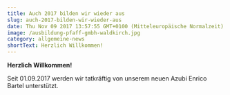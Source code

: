 ```yaml
---
title: Auch 2017 bilden wir wieder aus
slug: auch-2017-bilden-wir-wieder-aus
date: Thu Nov 09 2017 13:57:55 GMT+0100 (Mitteleuropäische Normalzeit)
image: /ausbildung-pfaff-gmbh-waldkirch.jpg
category: allgemeine-news
shortText: Herzlich Willkommen!
---
```


<strong>Herzlich Willkommen!</strong></p>

<p>Seit 01.09.2017 werden wir tatkräftig von unserem neuen Azubi Enrico Bartel unterstützt.</p>